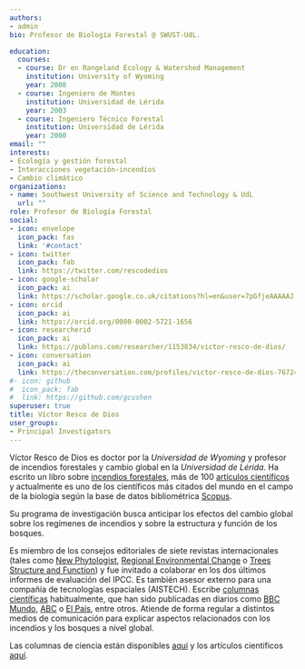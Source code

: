 ```yaml
---
authors:
- admin
bio: Profesor de Biología Forestal @ SWUST-UdL. 

education:
  courses:
  - course: Dr en Rangeland Ecology & Watershed Management
    institution: University of Wyoming
    year: 2008
  - course: Ingeniero de Montes
    institution: Universidad de Lérida
    year: 2003
  - course: Ingeniero Técnico Forestal
    institution: Universidad de Lérida
    year: 2000
email: ""
interests:
- Ecología y gestión forestal
- Interacciones vegetación-incendios
- Cambio climático
organizations:
- name: Southwest University of Science and Technology & UdL
  url: ""
role: Profesor de Biología Forestal
social:
- icon: envelope
  icon_pack: fas
  link: '#contact'
- icon: twitter
  icon_pack: fab
  link: https://twitter.com/rescodedios
- icon: google-scholar
  icon_pack: ai
  link: https://scholar.google.co.uk/citations?hl=en&user=7pGfjeAAAAAJ
- icon: orcid
  icon_pack: ai
  link: https://orcid.org/0000-0002-5721-1656
- icon: researcherid
  icon_pack: ai
  link: https://publons.com/researcher/1153834/victor-resco-de-dios/
- icon: conversation
  icon_pack: ai
  link: https://theconversation.com/profiles/victor-resco-de-dios-767249/articles
#- icon: github
#  icon_pack: fab
#  link: https://github.com/gcushen
superuser: true
title: Víctor Resco de Dios
user_groups:
- Principal Investigators
---
```


Víctor Resco de Dios es doctor por la  _Universidad de Wyoming_  y profesor de incendios forestales y cambio global en la _Universidad de Lérida_. 
Ha escrito un libro sobre [incendios forestales](https://link.springer.com/book/10.1007/978-3-030-41192-3),
 más de 100 [artículos científicos](https://www.rescodedios.com/es/publication/) y actualmente es uno de 
 los científicos más citados del mundo en el campo de la biología según la base de datos 
 bibliométrica [Scopus](https://elsevier.digitalcommonsdata.com/datasets/btchxktzyw/3). 


Su programa de investigación busca anticipar los efectos del cambio global sobre los regímenes de incendios y sobre la estructura y función 
de los bosques. 

Es miembro de los consejos editoriales de siete revistas internacionales (tales como [New Phytologist](https://nph.onlinelibrary.wiley.com/journal/14698137),
 [Regional Environmental Change](https://www.springer.com/journal/10113) o [Trees Structure and Function](https://www.springer.com/journal/468)) 
 y fue invitado a colaborar en los dos últimos informes de evaluación del IPCC. Es también asesor externo para una compañía de tecnologías espaciales 
(AISTECH). Escribe [columnas científicas](https://www.rescodedios.com/es/prensa/) habitualmente, 
que han sido publicadas en diarios como [BBC Mundo](https://www.bbc.com/mundo/noticias-america-latina-54249424), 
[ABC](https://www.abc.es/ciencia/abci-pueden-arboles-transgenicos-parar-desierto-sahara-202106041022_noticia.html) o 
[El País](https://elpais.com/politica/2019/07/02/actualidad/1562064160_944305.html), entre otros. 
Atiende de forma regular a distintos medios de comunicación para explicar aspectos relacionados con 
los incendios y los bosques a nivel global.

Las columnas de ciencia están disponibles [aquí](https://www.rescodedios.com/es/prensa/) y los artículos científicos [aquí](https://www.rescodedios.com/es/publication/). 

